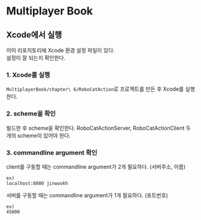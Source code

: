 Multiplayer Book
================


Xcode에서 실행
-------------
이미 리포지토리에 Xcode 환경 설정 파일이 있다.   
설정이 잘 되는지 확인한다.   

### 1. Xcode를 실행
`MultiplayerBook/chapter\ 6/RoboCatAction`로 프로젝트를 만든 후 Xcode를 실행한다.

### 2. scheme을 확인
빌드한 후 scheme을 확인한다.
RoboCatActionServer, RoboCatActionClient 두 개의 scheme이 있어야 한다.

### 3. commandline argument 확인
client를 구동할 때는 commandline argument가 2개 필요하다. (서버주소, 이름)
```
ex) 
localhost:8080 jinwookh
```

서버를 구동할 때는 commandline argument가 1개 필요하다. (포트번호)
```
ex)
45000
```
